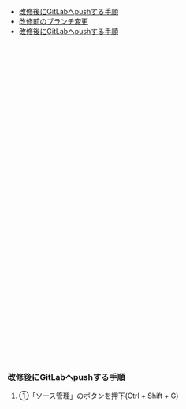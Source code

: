 
- [改修後にGitLabへpushする手順](#改修後にgitLabへpushする手順)
- [改修前のブランチ変更](#改修前のブランチ変更)
- [改修後にGitLabへpushする手順](#改修後にgitLabへpushする手順)
<br><br>

<br>
<br>
<br>
<br>
<br>
<br>
<br>
<br>
<br>
<br>
<br>
<br>
<br>
<br>
<br>
<br>
<br>
<br>
<br>
<br>
<br>
<br>
<br>
<br>
<br>
<br>
<br>
<br>
<br>
<br>
<br>
<br>
<br>

<br><br><br>

### 改修後にGitLabへpushする手順
1. ①「ソース管理」のボタンを押下(Ctrl + Shift + G)<br>
